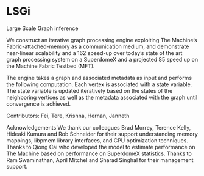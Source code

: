 # LSGi
Large Scale Graph inference

We construct an iterative graph processing engine exploiting The Machine’s Fabric-attached-memory as a communication medium, and
demonstrate near-linear scalability and a 162 speed-up over today’s state of the art graph processing system on a SuperdomeX
and a projected 85 speed up on the Machine Fabric Testbed (MFT).

The engine takes a graph and associated metadata as input and performs the following computation. Each vertex is
associated with a state variable. The state variable is updated iteratively based on the states of the neighboring
vertices as well as the metadata associated with the graph until convergence is achieved.

Contributors: Fei, Tere, Krishna, Hernan, Janneth

Acknowledgements
We thank our colleagues Brad Morrey, Terence Kelly, Hideaki Kumura and Rob Schneider for their support understanding memory mappings, libpmem library interfaces, and CPU optimization techniques.  Thanks to Qiong Cai who developed the model to estimate performance on The Machine based on performance on SuperdomeX statistics. Thanks to Ram Swaminathan, April Mitchel and Sharad Singhal for their management support.

